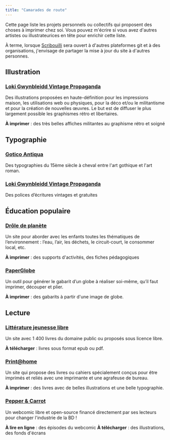 ```yaml
---
title: "Camarades de route"
---
```

Cette page liste les projets personnels ou collectifs qui proposent des choses à imprimer chez soi. Vous pouvez m'écrire si vous avez d'autres artistes ou illustrateurices en tête pour enrichir cette liste.

À terme, lorsque [Scribouilli](https://scribouilli.lechappeebelle.team/) sera ouvert à d'autres plateformes git et à des organisations, j'envisage de partager la mise à jour du site à d'autres personnes.

## Illustration

### [Loki Gwynbleidd Vintage Propaganda](https://pixelfed.fr/Lokigwyn)

Des illustrations proposées en haute-définition pour les impressions maison, les utilisations web ou physiques, pour la déco et/ou le militantisme et pour la création de nouvelles œuvres. Le but est de diffuser le plus largement possible les graphismes rétro et libertaires.

**À imprimer** : des très belles affiches militantes au graphisme rétro et soigné

## Typographie

### [Gotico Antiqua](https://github.com/anrt-type/GoticoAntiqua/tree/master/fonts)

Des typographies du 15ème siècle à cheval entre l'art gothique et l'art roman.

### [Loki Gwynbleidd Vintage Propaganda](https://lokivintagepropaganda.com/polices-decriture/)

Des polices d’écritures vintages et gratuites

## Éducation populaire

### [Drôle de planète](https://www.droledeplanete.be/)

Un site pour aborder avec les enfants toutes les thématiques de l’environnement : l’eau, l’air, les déchets, le circuit-court, le consommer local, etc.

**À imprimer** : des supports d'activités, des fiches pédagogiques

### [PaperGlobe](https://paperglo.be/new)

Un outil pour générer le gabarit d’un globe à réaliser soi-même, qu’il faut imprimer, découper et plier.

**À imprimer** : des gabarits à partir d'une image de globe.

## Lecture

### [Littérature jeunesse libre](https://litterature-jeunesse-libre.fr)

Un site avec 1 400 livres du domaine public ou proposés sous licence libre.

**À télécharger** : livres sous format epub ou pdf.

### [Print@home](https://printathome.cc/)

Un site qui propose des livres ou cahiers spécialement conçus pour être imprimés et reliés avec une imprimante et une agrafeuse de bureau.

**À imprimer** : des livres avec de belles illustrations et une belle typographie.

### [Pepper & Carrot](https://www.peppercarrot.com/)

Un webcomic libre et open-source financé directement par ses lecteurs pour changer l'industrie de la BD ! 

**À lire en ligne** : des épisodes du webcomic
**À télécharger** : des illustrations, des fonds d'écrans